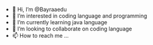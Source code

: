 - 👋 Hi, I’m @Bayraaedu
- 👀 I’m interested in coding language and programming
- 🌱 I’m currently learning java language
- 💞️ I’m looking to collaborate on coding language
- 📫 How to reach me ...

<!---
Bayraaedu/Bayraaedu is a ✨ special ✨ repository because its `README.md` (this file) appears on your GitHub profile.
You can click the Preview link to take a look at your changes.
--->
